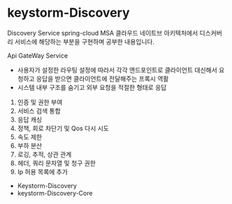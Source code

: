 # keystorm-Discovery
Discovery Service spring-cloud MSA
클라우드 네이트브 아키텍처에서 디스커버리 서비스에 해당하는 부분을 구현하며 공부한 내용입니다.

Api GateWay Service
- 사용자가 설정한 라우팅 설정에 따라서 각각 앤드포인트로  클라이언트 대신해서 요청하고  응답을 받으면 클라이언트에 전달해주는 프록시 역활
- 시스템 내부 구조를 숨기고 외부 요청을 적절한 형태로 응답

1. 인증 및 권한 부여
2. 서비스 검색 통합
3. 응답 캐싱
4. 정책, 회로 차단기 및 Qos 다시 시도
5. 속도 제한
6. 부하 분산
7. 로깅, 추적, 상관 관계
8. 헤더, 쿼리 문자열 및 청구 권한
9. Ip 허용 목록에 추가



* Keystorm-Discovery
* keystorm-Discovery-Core
